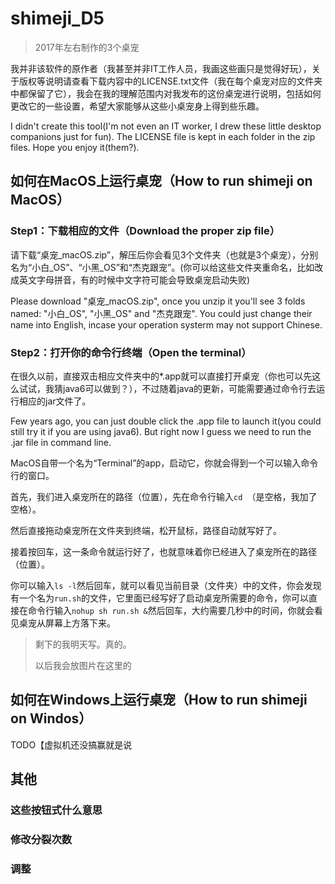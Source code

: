 # shimeji_D5
>2017年左右制作的3个桌宠

我并非该软件的原作者（我甚至并非IT工作人员，我画这些画只是觉得好玩），关于版权等说明请查看下载内容中的LICENSE.txt文件（我在每个桌宠对应的文件夹中都保留了它），我会在我的理解范围内对我发布的这份桌宠进行说明，包括如何更改它的一些设置，希望大家能够从这些小桌宠身上得到些乐趣。

I didn't create this tool(I'm not even an IT worker, I drew these little desktop companions just for fun). The LICENSE file is kept in each folder in the zip files. Hope you enjoy it(them?).

## 如何在MacOS上运行桌宠（How to run shimeji on MacOS）
### Step1：下载相应的文件（Download the proper zip file）
请下载“桌宠_macOS.zip”，解压后你会看见3个文件夹（也就是3个桌宠），分别名为“小白_OS”、“小黑_OS”和“杰克跟宠”。(你可以给这些文件夹重命名，比如改成英文字母拼音，有的时候中文字符可能会导致桌宠启动失败)

Please download "桌宠_macOS.zip", once you unzip it you'll see 3 folds named: "小白_OS", "小黑_OS" and "杰克跟宠". You could just change their name into English, incase your operation systerm may not support Chinese.

### Step2：打开你的命令行终端（Open the terminal）
在很久以前，直接双击相应文件夹中的*.app就可以直接打开桌宠（你也可以先这么试试，我猜java6可以做到？），不过随着java的更新，可能需要通过命令行去运行相应的jar文件了。

Few years ago, you can just double click the .app file to launch it(you could still try it if you are using java6). But right now I guess we need to run the .jar file in command line.

MacOS自带一个名为“Terminal”的app，启动它，你就会得到一个可以输入命令行的窗口。

首先，我们进入桌宠所在的路径（位置），先在命令行输入`cd `（是空格，我加了空格）。

然后直接拖动桌宠所在文件夹到终端，松开鼠标，路径自动就写好了。

接着按回车，这一条命令就运行好了，也就意味着你已经进入了桌宠所在的路径（位置）。

你可以输入`ls -l`然后回车，就可以看见当前目录（文件夹）中的文件，你会发现有一个名为`run.sh`的文件，它里面已经写好了启动桌宠所需要的命令，你可以直接在命令行输入`nohup sh run.sh &`然后回车，大约需要几秒中的时间，你就会看见桌宠从屏幕上方落下来。

>剩下的我明天写。真的。
>
>以后我会放图片在这里的

## 如何在Windows上运行桌宠（How to run shimeji on Windos）
TODO【虚拟机还没搞赢就是说

## 其他
### 这些按钮式什么意思
### 修改分裂次数
### 调整
### 

